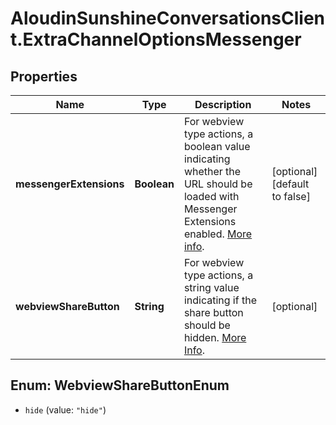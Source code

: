 # AloudinSunshineConversationsClient.ExtraChannelOptionsMessenger

## Properties

Name | Type | Description | Notes
------------ | ------------- | ------------- | -------------
**messengerExtensions** | **Boolean** | For webview type actions, a boolean value indicating whether the URL should be loaded with Messenger Extensions enabled. [More info](https://developers.facebook.com/docs/messenger-platform/send-api-reference/url-button). | [optional] [default to false]
**webviewShareButton** | **String** | For webview type actions, a string value indicating if the share button should be hidden. [More Info](https://developers.facebook.com/docs/messenger-platform/reference/buttons/url). | [optional] 



## Enum: WebviewShareButtonEnum


* `hide` (value: `"hide"`)





